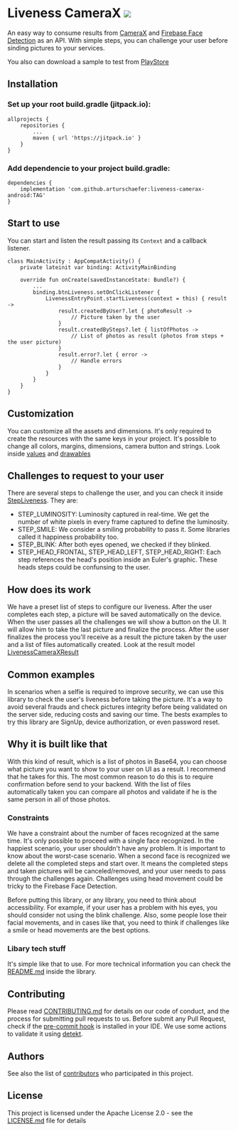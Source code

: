 # Liveness CameraX [![](https://jitpack.io/v/arturschaefer/liveness-camerax-android.svg)](https://jitpack.io/#arturschaefer/liveness-camerax-android)

An easy way to consume results from [CameraX](https://developer.android.com/training/camerax)
and [Firebase Face Detection](https://developers.google.com/ml-kit/vision/face-detection) as an API. With simple steps, you can challenge your user before sinding pictures to your services.

You also can download a sample to test from [PlayStore](https://play.google.com/store/apps/details?id=com.schaefer.livenessmlkit)

## Installation

### Set up your root build.gradle (jitpack.io):

```
allprojects {  
    repositories {  
        ...  
        maven { url 'https://jitpack.io' }  
    }  
}  
```

### Add dependencie to your project build.gradle:

```
dependencies {
	implementation 'com.github.arturschaefer:liveness-camerax-android:TAG'
}
```

## Start to use

You can start and listen the result passing its `Context` and a callback listener.

```
class MainActivity : AppCompatActivity() {
    private lateinit var binding: ActivityMainBinding

    override fun onCreate(savedInstanceState: Bundle?) {
        ...
        binding.btnLiveness.setOnClickListener {
            LivenessEntryPoint.startLiveness(context = this) { result ->
                result.createdByUser?.let { photoResult ->
                    // Picture taken by the user
                }
                result.createdBySteps?.let { listOfPhotos ->
                    // List of photos as result (photos from steps + the user picture)
                }
                result.error?.let { error ->
                    // Handle errors
                }
            }
        }
    }
}
```
## Customization

You can customize all the assets and dimensions. It's only required to create the resources with the same keys in your project.
It's possible to change all colors, margins, dimensions, camera button and strings. Look inside [values](https://github.dev/arturschaefer/liveness-camerax-android/blob/5759700996d003817aecbd36d1d16b0f3b90e461/livenesscamerax/src/main/res/values) and [drawables](https://github.dev/arturschaefer/liveness-camerax-android/blob/5759700996d003817aecbd36d1d16b0f3b90e461/livenesscamerax/src/main/res/drawable)

## Challenges to request to your user

There are several steps to challenge the user, and you can check it inside [StepLiveness](https://github.dev/arturschaefer/liveness-camerax-android/blob/50f0023f3b247cdd6146f489db21d7e7008d7201/livenesscamerax/src/main/java/com/schaefer/livenesscamerax/domain/model/StepLiveness.kt#L1). They are:

* STEP_LUMINOSITY: Luminosity captured in real-time. We get the number of white pixels in every
  frame captured to define the luminosity.
* STEP_SMILE: We consider a smiling probability to pass it. Some libraries called it happiness
  probability too.
* STEP_BLINK: After both eyes opened, we checked if they blinked.
* STEP_HEAD_FRONTAL, STEP_HEAD_LEFT, STEP_HEAD_RIGHT: Each step references the head's position
  inside an Euler's graphic. These heads steps could be confunsing to the user.

## How does its work

We have a preset list of steps to configure our liveness. After the user completes each step, a
picture will be saved automatically on the device. When the user passes all the challenges we will
show a button on the UI. It will allow him to take the last picture and finalize the process. After the
user finalizes the process you'll receive as a result the picture taken by the user and a list of
files automatically created. 
Look at the result model [LivenessCameraXResult](https://github.dev/arturschaefer/liveness-camerax-android/blob/5759700996d003817aecbd36d1d16b0f3b90e461/livenesscamerax/src/main/java/com/schaefer/livenesscamerax/presentation/model/LivenessCameraXResult.kt#L1)

## Common examples

In scenarios when a selfie is required to improve security, we can use this library to check the user's liveness before
taking the picture. It's a way to avoid several frauds and check pictures integrity before being
validated on the server side, reducing costs and saving our time. The bests examples to try this
library are SignUp, device authorization, or even password reset.


## Why it is built like that

With this kind of result, which is a list of photos in Base64, you can choose what picture you want to show to your user on UI as a result. I recommend that he takes for this. 
The most common reason to do this is to require confirmation before send to your backend. With the list of files automatically taken you can compare all photos and validate if he is the same person in all of those photos.


### Constraints

We have a constraint about the number of faces recognized at the same time. It's only possible to
proceed with a single face recognized. In the happiest scenario, your user shouldn't have any
problem. It is important to know about the worst-case scenario. When a second face is recognized we
delete all the completed steps and start over. It means the completed steps and taken pictures will
be canceled/removed, and your user needs to pass through the challenges again. Challenges using head movement could be tricky to the Firebase Face Detection. 

Before putting this library, or any library, you need to think about accessibility. For example, if your user has a problem with his eyes, you should consider not using the blink challenge. Also, some people lose their facial movements, and in cases like that, you need to think if challenges like a smile or head movements are the best options.

### Libary tech stuff

It's simple like that to use.
For more technical information you can check the [README.md]() inside the library.

## Contributing

Please read [CONTRIBUTING.md](CONTRIBUTING.md) for details on our code of conduct, and the process
for submitting pull requests to us.
Before submit any Pull Request, check if the [pre-commit hook](https://github.dev/arturschaefer/liveness-camerax-android/blob/5759700996d003817aecbd36d1d16b0f3b90e461/scripts/pre-commit) is installed in your IDE. We use some actions to validate it using [detekt](https://github.dev/arturschaefer/liveness-camerax-android/blob/5759700996d003817aecbd36d1d16b0f3b90e461/.github/workflows/quality-analysis.yml#L1).

## Authors

See also the list
of [contributors](https://github.com/arturschaefer/Liveness-Android-ML-Kit/graphs/contributors) who
participated in this project.

## License

This project is licensed under the Apache License 2.0 - see the [LICENSE.md](LICENSE.md) file for
details
